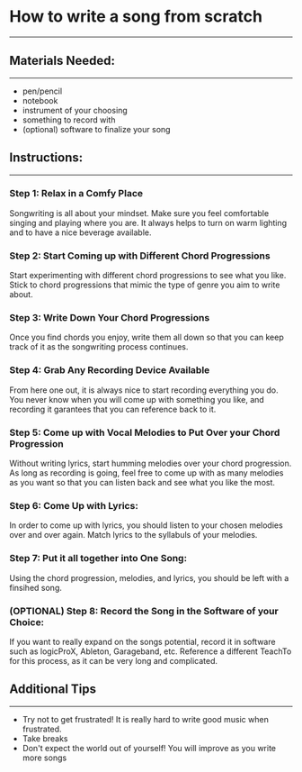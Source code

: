 # **How to write a song from scratch**

----------

## Materials Needed:
----------
- pen/pencil
- notebook
- instrument of your choosing 
- something to record with 
- (optional) software to finalize your song

## Instructions:
-----------
### Step 1: Relax in a Comfy Place
Songwriting is all about your mindset. Make sure you feel comfortable singing and playing where you are. It always helps to turn on warm lighting and to have a nice beverage available.

### Step 2: Start Coming up with Different Chord Progressions
Start experimenting with different chord progressions to see what you like. Stick to chord progressions that mimic the type of genre you aim to write about. 

### Step 3: Write Down Your Chord Progressions
Once you find chords you enjoy, write them all down so that you can keep track of it as the songwriting process continues. 

### Step 4: Grab Any Recording Device Available
From here one out, it is always nice to start recording everything you do. You never know when you will come up with something you like, and recording it garantees that you can reference back to it.

### Step 5: Come up with Vocal Melodies to Put Over your Chord Progression
Without writing lyrics, start humming melodies over your chord progression. As long as recording is going, feel free to come up with as many melodies as you want so that you can listen back and see what you like the most.

### Step 6: Come Up with Lyrics:
In order to come up with lyrics, you should listen to your chosen melodies over and over again. Match lyrics to the syllabuls of your melodies.

### Step 7: Put it all together into One Song:
Using the chord progression, melodies, and lyrics, you should be left with a finsihed song. 

### (OPTIONAL) Step 8: Record the Song in the Software of your Choice:
If you want to really expand on the songs potential, record it in software such as logicProX, Ableton, Garageband, etc. Reference a different TeachTo for this process, as it can be very long and complicated. 

## Additional Tips
-------------------
- Try not to get frustrated! It is really hard to write good music when frustrated.
- Take breaks
- Don't expect the world out of yourself! You will improve as you write more songs
